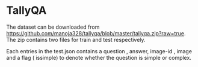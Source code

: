 # TallyQA

The dataset can be downloaded from  https://github.com/manoja328/tallyqa/blob/master/tallyqa.zip?raw=true. The zip contains two files for train and test respectively.

Each entries in the test.json contains a question , answer, image-id , image and a flag ( issimple) to denote 
whether the question is simple or complex.
